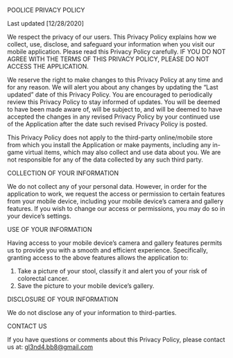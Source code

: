 POOLICE PRIVACY POLICY

Last updated [12/28/2020]

We respect the privacy of our users. This Privacy Policy explains how we collect, use, disclose, and safeguard your information when you visit our mobile application. Please read this Privacy Policy carefully. IF YOU DO NOT AGREE WITH THE TERMS OF THIS PRIVACY POLICY, PLEASE DO NOT ACCESS THE APPLICATION.

We reserve the right to make changes to this Privacy Policy at any time and for any reason. We will alert you about any changes by updating the “Last updated” date of this Privacy Policy. You are encouraged to periodically review this Privacy Policy to stay informed of updates. You will be deemed to have been made aware of, will be subject to, and will be deemed to have accepted the changes in any revised Privacy Policy by your continued use of the Application after the date such revised Privacy Policy is posted.  

This Privacy Policy does not apply to the third-party online/mobile store from which you install the Application or make payments, including any in-game virtual items, which may also collect and use data about you. We are not responsible for any of the data collected by any such third party. 

COLLECTION OF YOUR INFORMATION

We do not collect any of your personal data. However, in order for the application to work, we request the access or permission to certain features from your mobile device, including your mobile device’s camera and gallery features. If you wish to change our access or permissions, you may do so in your device’s settings.

USE OF YOUR INFORMATION

Having access to your mobile device’s camera and gallery features permits us to provide you with a smooth and efficient experience. Specifically, granting access to the above features allows the application to: 

1.	Take a picture of your stool, classify it and alert you of your risk of colorectal cancer.
2.	Save the picture to your mobile device’s gallery.

DISCLOSURE OF YOUR INFORMATION

We do not disclose any of your information to third-parties.

CONTACT US

If you have questions or comments about this Privacy Policy, please contact us at: gl3nd4.bb8@gmail.com 
